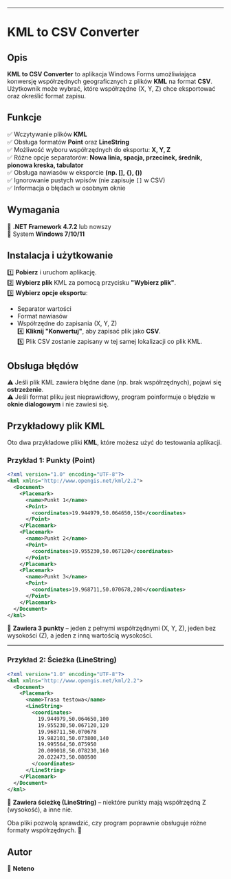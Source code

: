  
---

# KML to CSV Converter  

## Opis  
**KML to CSV Converter** to aplikacja Windows Forms umożliwiająca konwersję współrzędnych geograficznych z plików **KML** na format **CSV**. Użytkownik może wybrać, które współrzędne (X, Y, Z) chce eksportować oraz określić format zapisu.  

## Funkcje  
✅ Wczytywanie plików **KML**  
✅ Obsługa formatów **Point** oraz **LineString**  
✅ Możliwość wyboru współrzędnych do eksportu: **X, Y, Z**  
✅ Różne opcje separatorów: **Nowa linia, spacja, przecinek, średnik, pionowa kreska, tabulator**  
✅ Obsługa nawiasów w eksporcie **(np. [], {}, ())**  
✅ Ignorowanie pustych wpisów (nie zapisuje `[]` w CSV)  
✅ Informacja o błędach w osobnym oknie  

## Wymagania  
🔹 **.NET Framework 4.7.2** lub nowszy  
🔹 System **Windows 7/10/11**  

## Instalacja i użytkowanie  
1️⃣ **Pobierz** i uruchom aplikację.  
2️⃣ **Wybierz plik** KML za pomocą przycisku **"Wybierz plik"**.  
3️⃣ **Wybierz opcje eksportu**:  
   - Separator wartości  
   - Format nawiasów  
   - Współrzędne do zapisania (X, Y, Z)  
4️⃣ **Kliknij "Konwertuj"**, aby zapisać plik jako **CSV**.  
5️⃣ Plik CSV zostanie zapisany w tej samej lokalizacji co plik KML.  

## Obsługa błędów  
⚠ Jeśli plik KML zawiera błędne dane (np. brak współrzędnych), pojawi się **ostrzeżenie**.  
⚠ Jeśli format pliku jest nieprawidłowy, program poinformuje o błędzie w **oknie dialogowym** i nie zawiesi się.  

## Przykładowy plik KML  
Oto dwa przykładowe pliki **KML**, które możesz użyć do testowania aplikacji.  

### **Przykład 1: Punkty (Point)**
```xml
<?xml version="1.0" encoding="UTF-8"?>
<kml xmlns="http://www.opengis.net/kml/2.2">
  <Document>
    <Placemark>
      <name>Punkt 1</name>
      <Point>
        <coordinates>19.944979,50.064650,150</coordinates>
      </Point>
    </Placemark>
    <Placemark>
      <name>Punkt 2</name>
      <Point>
        <coordinates>19.955230,50.067120</coordinates>
      </Point>
    </Placemark>
    <Placemark>
      <name>Punkt 3</name>
      <Point>
        <coordinates>19.968711,50.070678,200</coordinates>
      </Point>
    </Placemark>
  </Document>
</kml>
```
📌 **Zawiera 3 punkty** – jeden z pełnymi współrzędnymi (X, Y, Z), jeden bez wysokości (Z), a jeden z inną wartością wysokości.  

---

### **Przykład 2: Ścieżka (LineString)**
```xml
<?xml version="1.0" encoding="UTF-8"?>
<kml xmlns="http://www.opengis.net/kml/2.2">
  <Document>
    <Placemark>
      <name>Trasa testowa</name>
      <LineString>
        <coordinates>
          19.944979,50.064650,100
          19.955230,50.067120,120
          19.968711,50.070678
          19.982101,50.073800,140
          19.995564,50.075950
          20.009018,50.078230,160
          20.022473,50.080500
        </coordinates>
      </LineString>
    </Placemark>
  </Document>
</kml>
```
📌 **Zawiera ścieżkę (LineString)** – niektóre punkty mają współrzędną Z (wysokość), a inne nie.  

Oba pliki pozwolą sprawdzić, czy program poprawnie obsługuje różne formaty współrzędnych. 🚀

## Autor  
📌 **Neteno**  
